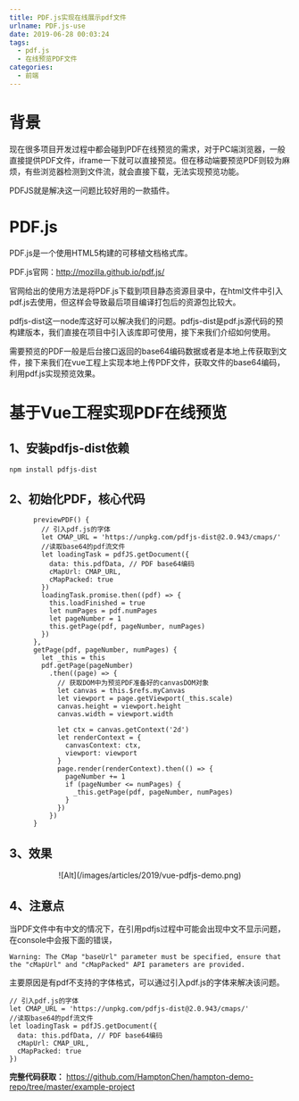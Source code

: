 ```yaml
---
title: PDF.js实现在线展示pdf文件
urlname: PDF.js-use
date: 2019-06-28 00:03:24
tags:
  - pdf.js
  - 在线预览PDF文件
categories:
  - 前端
---
```


# 背景
现在很多项目开发过程中都会碰到PDF在线预览的需求，对于PC端浏览器，一般直接提供PDF文件，iframe一下就可以直接预览。但在移动端要预览PDF则较为麻烦，有些浏览器检测到文件流，就会直接下载，无法实现预览功能。

PDFJS就是解决这一问题比较好用的一款插件。

# PDF.js

PDF.js是一个使用HTML5构建的可移植文档格式库。

PDF.js官网：http://mozilla.github.io/pdf.js/

官网给出的使用方法是将PDF.js下载到项目静态资源目录中，在html文件中引入pdf.js去使用，但这样会导致最后项目编译打包后的资源包比较大。

pdfjs-dist这一node库这好可以解决我们的问题。pdfjs-dist是pdf.js源代码的预构建版本，我们直接在项目中引入该库即可使用，接下来我们介绍如何使用。

需要预览的PDF一般是后台接口返回的base64编码数据或者是本地上传获取到文件，接下来我们在vue工程上实现本地上传PDF文件，获取文件的base64编码，利用pdf.js实现预览效果。


# 基于Vue工程实现PDF在线预览

## 1、安装pdfjs-dist依赖
```
npm install pdfjs-dist
```

## 2、初始化PDF，核心代码
```
      previewPDF() {
        // 引入pdf.js的字体
        let CMAP_URL = 'https://unpkg.com/pdfjs-dist@2.0.943/cmaps/'
        //读取base64的pdf流文件
        let loadingTask = pdfJS.getDocument({
          data: this.pdfData, // PDF base64编码
          cMapUrl: CMAP_URL,
          cMapPacked: true
        })
        loadingTask.promise.then((pdf) => {
          this.loadFinished = true
          let numPages = pdf.numPages
          let pageNumber = 1
          this.getPage(pdf, pageNumber, numPages)
        })
      },
      getPage(pdf, pageNumber, numPages) {
        let _this = this
        pdf.getPage(pageNumber)
          .then((page) => {
            // 获取DOM中为预览PDF准备好的canvasDOM对象
            let canvas = this.$refs.myCanvas
            let viewport = page.getViewport(_this.scale)
            canvas.height = viewport.height
            canvas.width = viewport.width

            let ctx = canvas.getContext('2d')
            let renderContext = {
              canvasContext: ctx,
              viewport: viewport
            }
            page.render(renderContext).then(() => {
              pageNumber += 1
              if (pageNumber <= numPages) {
                _this.getPage(pdf, pageNumber, numPages)
              }
            })
          })
      }
```

## 3、效果
<div style="display: flex; justify-content: center;">
![Alt](/images/articles/2019/vue-pdfjs-demo.png)
</div>


## 4、注意点

当PDF文件中有中文的情况下，在引用pdfjs过程中可能会出现中文不显示问题，在console中会报下面的错误，
```
Warning: The CMap "baseUrl" parameter must be specified, ensure that the "cMapUrl" and "cMapPacked" API parameters are provided.
```

主要原因是有pdf不支持的字体格式，可以通过引入pdf.js的字体来解决该问题。
```
// 引入pdf.js的字体
let CMAP_URL = 'https://unpkg.com/pdfjs-dist@2.0.943/cmaps/'
//读取base64的pdf流文件
let loadingTask = pdfJS.getDocument({
  data: this.pdfData, // PDF base64编码
  cMapUrl: CMAP_URL,
  cMapPacked: true
})
```

**完整代码获取：**
https://github.com/HamptonChen/hampton-demo-repo/tree/master/example-project

